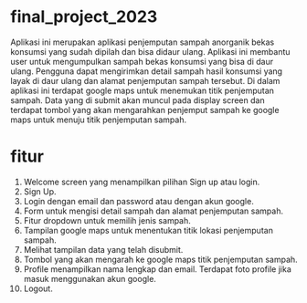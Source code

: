 # final_project_2023

Aplikasi ini merupakan aplikasi penjemputan sampah anorganik bekas konsumsi yang sudah dipilah dan bisa didaur ulang. Aplikasi ini membantu user untuk mengumpulkan sampah bekas konsumsi yang bisa di daur ulang. Pengguna dapat mengirimkan detail sampah hasil konsumsi yang layak di daur ulang dan alamat penjemputan sampah tersebut. Di dalam aplikasi ini terdapat google maps untuk menemukan titik penjemputan sampah. Data yang di submit akan muncul pada display screen dan terdapat tombol yang akan mengarahkan penjemput sampah ke google maps untuk menuju titik penjemputan sampah. 

# fitur 

1. Welcome screen yang menampilkan pilihan Sign up atau login.
2. Sign Up.
3. Login dengan email dan password atau dengan akun google.
4. Form untuk mengisi detail sampah dan alamat penjemputan sampah. 
5. Fitur dropdown untuk memilih jenis sampah.
6. Tampilan google maps untuk menentukan titik lokasi penjemputan sampah.
7. Melihat tampilan data yang telah disubmit.
8. Tombol yang akan mengarah ke google maps titik penjemputan sampah.
9. Profile menampilkan nama lengkap dan email. Terdapat foto profile jika masuk menggunakan akun google.
10. Logout.

